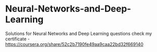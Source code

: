 # Neural-Networks-and-Deep-Learning
Solutions for Neural Networks and Deep Learning questions
check my certificate - https://coursera.org/share/52c2b7190fe49aa9caa22bd32f669140

